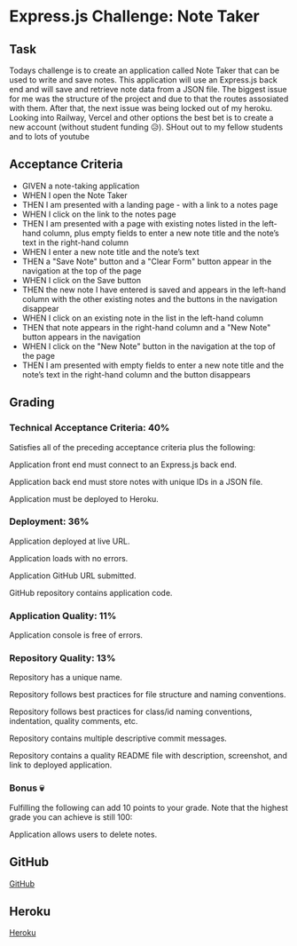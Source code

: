 # Express.js Challenge: Note Taker

## Task

Todays challenge is to create an application called Note Taker that can be used to write and save notes. This application will use an Express.js back end and will save and retrieve note data from a JSON file. The biggest issue for me was the structure of the project and due to that the routes assosiated with them. After that, the next issue was being locked out of my heroku. Looking into Railway, Vercel and other options the best bet is to create a new account (without student funding 😥). SHout out to my fellow students and to lots of youtube

## Acceptance Criteria

- GIVEN a note-taking application
- WHEN I open the Note Taker
- THEN I am presented with a landing page - with a link to a notes page
- WHEN I click on the link to the notes page
- THEN I am presented with a page with existing notes listed in the left-hand column, plus empty fields to enter a new note title and the note’s text in the right-hand column
- WHEN I enter a new note title and the note’s text
- THEN a "Save Note" button and a "Clear Form" button appear in the navigation at the top of the page
- WHEN I click on the Save button
- THEN the new note I have entered is saved and appears in the left-hand column with the other existing notes and the buttons in the navigation disappear
- WHEN I click on an existing note in the list in the left-hand column
- THEN that note appears in the right-hand column and a "New Note" button appears in the navigation
- WHEN I click on the "New Note" button in the navigation at the top of the page
- THEN I am presented with empty fields to enter a new note title and the note’s text in the right-hand column and the button disappears

## Grading

### Technical Acceptance Criteria: 40%

Satisfies all of the preceding acceptance criteria plus the following:

Application front end must connect to an Express.js back end.

Application back end must store notes with unique IDs in a JSON file.

Application must be deployed to Heroku.

### Deployment: 36%

Application deployed at live URL.

Application loads with no errors.

Application GitHub URL submitted.

GitHub repository contains application code.

### Application Quality: 11%

Application console is free of errors.

### Repository Quality: 13%

Repository has a unique name.

Repository follows best practices for file structure and naming conventions.

Repository follows best practices for class/id naming conventions, indentation, quality comments, etc.

Repository contains multiple descriptive commit messages.

Repository contains a quality README file with description, screenshot, and link to deployed application.

### Bonus 💀

Fulfilling the following can add 10 points to your grade. Note that the highest grade you can achieve is still 100:

Application allows users to delete notes.

## GitHub

[GitHub](https://github.com/Kenlau94/TakerOfNotes)

## Heroku

[Heroku](https://notes-appp-0a21d57c2c94.herokuapp.com/notes)
